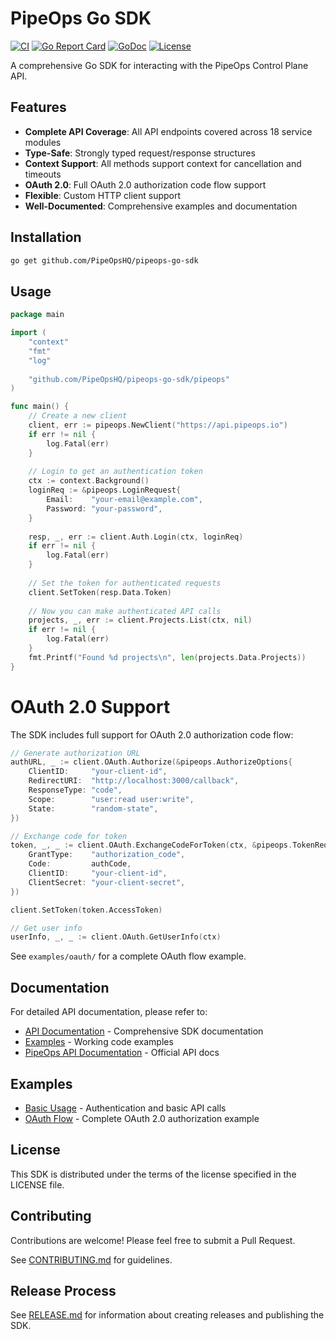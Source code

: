 # PipeOps Go SDK

[![CI](https://github.com/PipeOpsHQ/pipeops-go-sdk/workflows/CI/badge.svg)](https://github.com/PipeOpsHQ/pipeops-go-sdk/actions/workflows/ci.yml)
[![Go Report Card](https://goreportcard.com/badge/github.com/PipeOpsHQ/pipeops-go-sdk)](https://goreportcard.com/report/github.com/PipeOpsHQ/pipeops-go-sdk)
[![GoDoc](https://godoc.org/github.com/PipeOpsHQ/pipeops-go-sdk?status.svg)](https://godoc.org/github.com/PipeOpsHQ/pipeops-go-sdk/pipeops)
[![License](https://img.shields.io/github/license/PipeOpsHQ/pipeops-go-sdk)](LICENSE)

A comprehensive Go SDK for interacting with the PipeOps Control Plane API.

## Features

- **Complete API Coverage**: All API endpoints covered across 18 service modules
- **Type-Safe**: Strongly typed request/response structures
- **Context Support**: All methods support context for cancellation and timeouts
- **OAuth 2.0**: Full OAuth 2.0 authorization code flow support
- **Flexible**: Custom HTTP client support
- **Well-Documented**: Comprehensive examples and documentation

## Installation

```bash
go get github.com/PipeOpsHQ/pipeops-go-sdk
```

## Usage

```go
package main

import (
    "context"
    "fmt"
    "log"
    
    "github.com/PipeOpsHQ/pipeops-go-sdk/pipeops"
)

func main() {
    // Create a new client
    client, err := pipeops.NewClient("https://api.pipeops.io")
    if err != nil {
        log.Fatal(err)
    }
    
    // Login to get an authentication token
    ctx := context.Background()
    loginReq := &pipeops.LoginRequest{
        Email:    "your-email@example.com",
        Password: "your-password",
    }
    
    resp, _, err := client.Auth.Login(ctx, loginReq)
    if err != nil {
        log.Fatal(err)
    }
    
    // Set the token for authenticated requests
    client.SetToken(resp.Data.Token)
    
    // Now you can make authenticated API calls
    projects, _, err := client.Projects.List(ctx, nil)
    if err != nil {
        log.Fatal(err)
    }
    fmt.Printf("Found %d projects\n", len(projects.Data.Projects))
}
```

# OAuth 2.0 Support

The SDK includes full support for OAuth 2.0 authorization code flow:

```go
// Generate authorization URL
authURL, _ := client.OAuth.Authorize(&pipeops.AuthorizeOptions{
    ClientID:     "your-client-id",
    RedirectURI:  "http://localhost:3000/callback",
    ResponseType: "code",
    Scope:        "user:read user:write",
    State:        "random-state",
})

// Exchange code for token
token, _, _ := client.OAuth.ExchangeCodeForToken(ctx, &pipeops.TokenRequest{
    GrantType:    "authorization_code",
    Code:         authCode,
    ClientID:     "your-client-id",
    ClientSecret: "your-client-secret",
})

client.SetToken(token.AccessToken)

// Get user info
userInfo, _, _ := client.OAuth.GetUserInfo(ctx)
```

See `examples/oauth/` for a complete OAuth flow example.

## Documentation

For detailed API documentation, please refer to:
- [API Documentation](docs/README.md) - Comprehensive SDK documentation
- [Examples](examples/) - Working code examples
- [PipeOps API Documentation](https://api.pipeops.io/docs) - Official API docs

## Examples

- [Basic Usage](examples/basic/) - Authentication and basic API calls
- [OAuth Flow](examples/oauth/) - Complete OAuth 2.0 authorization example

## License

This SDK is distributed under the terms of the license specified in the LICENSE file.

## Contributing

Contributions are welcome! Please feel free to submit a Pull Request.

See [CONTRIBUTING.md](CONTRIBUTING.md) for guidelines.

## Release Process

See [RELEASE.md](RELEASE.md) for information about creating releases and publishing the SDK.
